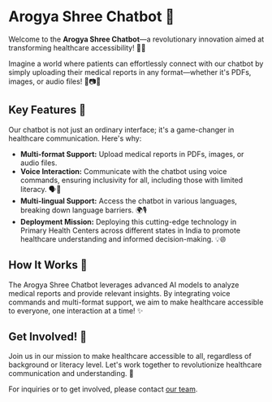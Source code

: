 # Arogya Shree Chatbot 🌟

Welcome to the **Arogya Shree Chatbot**—a revolutionary innovation aimed at transforming healthcare accessibility! 🌈🏥

Imagine a world where patients can effortlessly connect with our chatbot by simply uploading their medical reports in any format—whether it's PDFs, images, or audio files! 📑📷🎤

## Key Features 🚀

Our chatbot is not just an ordinary interface; it's a game-changer in healthcare communication. Here's why:

- **Multi-format Support:** Upload medical reports in PDFs, images, or audio files.
- **Voice Interaction:** Communicate with the chatbot using voice commands, ensuring inclusivity for all, including those with limited literacy. 🗣️💬
- **Multi-lingual Support:** Access the chatbot in various languages, breaking down language barriers. 🌍🎙️
- **Deployment Mission:** Deploying this cutting-edge technology in Primary Health Centers across different states in India to promote healthcare understanding and informed decision-making. 💡🌐

## How It Works 🤖

The Arogya Shree Chatbot leverages advanced AI models to analyze medical reports and provide relevant insights. By integrating voice commands and multi-format support, we aim to make healthcare accessible to everyone, one interaction at a time! ✨

## Get Involved! 🤝

Join us in our mission to make healthcare accessible to all, regardless of background or literacy level. Let's work together to revolutionize healthcare communication and understanding. 🌈

For inquiries or to get involved, please contact [our team](mailto:shreeraj.m22@iiits.in).
